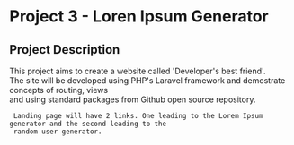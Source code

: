 <h1> Project 3 - Loren Ipsum Generator</h1>

<h2> Project Description </h2>
<p> This project aims to create a website called 'Developer's best friend'. <br>
     The site will be developed using PHP's Laravel framework and demostrate concepts of routing, views <br>
     and using standard packages from Github open source repository.

     Landing page will have 2 links. One leading to the Lorem Ipsum generator and the second leading to the 
     random user generator. 

</p>
